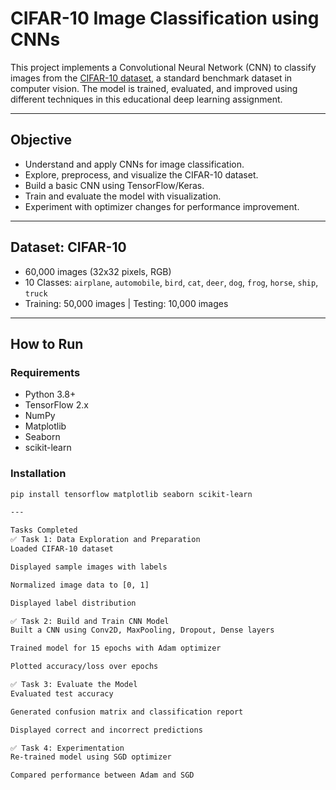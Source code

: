 # CIFAR-10 Image Classification using CNNs

This project implements a Convolutional Neural Network (CNN) to classify images from the [CIFAR-10 dataset](https://www.cs.toronto.edu/~kriz/cifar.html), a standard benchmark dataset in computer vision. The model is trained, evaluated, and improved using different techniques in this educational deep learning assignment.

---

## Objective

- Understand and apply CNNs for image classification.
- Explore, preprocess, and visualize the CIFAR-10 dataset.
- Build a basic CNN using TensorFlow/Keras.
- Train and evaluate the model with visualization.
- Experiment with optimizer changes for performance improvement.

---

## Dataset: CIFAR-10

- 60,000 images (32x32 pixels, RGB)
- 10 Classes: `airplane`, `automobile`, `bird`, `cat`, `deer`, `dog`, `frog`, `horse`, `ship`, `truck`
- Training: 50,000 images | Testing: 10,000 images

---

## How to Run

### Requirements

- Python 3.8+
- TensorFlow 2.x
- NumPy
- Matplotlib
- Seaborn
- scikit-learn

### Installation

```bash
pip install tensorflow matplotlib seaborn scikit-learn

---

Tasks Completed
✅ Task 1: Data Exploration and Preparation
Loaded CIFAR-10 dataset

Displayed sample images with labels

Normalized image data to [0, 1]

Displayed label distribution

✅ Task 2: Build and Train CNN Model
Built a CNN using Conv2D, MaxPooling, Dropout, Dense layers

Trained model for 15 epochs with Adam optimizer

Plotted accuracy/loss over epochs

✅ Task 3: Evaluate the Model
Evaluated test accuracy

Generated confusion matrix and classification report

Displayed correct and incorrect predictions

✅ Task 4: Experimentation
Re-trained model using SGD optimizer

Compared performance between Adam and SGD


